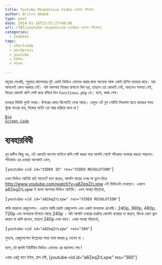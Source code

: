 ```yaml
---
title: Youtube Responsive Video এমবেড শর্টকোড
author: Oritro Ahmed
type: post
date: 2014-01-10T23:52:27+00:00
url: /385/youtube-responsive-video-এমবেড-শর্টকোড/
categories:
  - Codebox
tags:
  - shortcode
  - wordpress
  - youtube
  - ইউটিউব
  - শর্টকোড

---
```

বহুবার দেখেছি, শুধুমাত্র কালেভদ্রে দুই একটা ভিডিও এমবেড করার জন্য অনেকে আস্ত একটা প্লাগিন ব্যবহার করে। যার আসলেই কোন দরকার নেই। যদি আপনার নিজের বানানো থিম হয়, তাহলে তো কোথাই নেই, নাহলেও সমস্যা নেই, নিচের কোডটা কপি পেস্ট করে বসিয়ে দিন `functions.php` তে। ব্যাস, কাজ শেষ।



ব্যবহার বিধিটা খুবই সহজ। উপরের কোড স্নিপেটেই লেখা আছে। বেহুদা এই ব্লগ পোষ্টটা লিখলাম যাতে কাজের সময় খুঁজে পাওয়া যায়, নিজের সাইট তো আর হারিয়ে যাবে না !

<a href="http://hastebin.com/jiqexegigi.php" target="_blank"><code>Big Screen Code</code></a>

# ব্যবহারবিধী

খুব জটিল কিছু নয়, এই কোডটা ফাংশন ফাইলে কপি পেষ্ট করার পরে আপনি পোষ্টে শর্টকোড ব্যবহার করতে পারবেন। শর্টকোড এর চেহারা অনেকটা এমন,

<pre>[<code>youtube-vid id="VIDEO ID" res="VIDEO RESOLUTION"</code>]</pre>

এখন ভিডিও আইডি কই পাবেন? মনে করেন, আপনি পায়ের ওপর পা তুলে দিয়ে <a href="http://www.youtube.com/watch?v=a8ZeqZrLxpw" target="_blank">http://www.youtube.com/watch?v=a8ZeqZrLxpw</a> এই ভিডিওটা দেখছেন। এখানে a8ZeqZrLxpw ই হলো আপনার ভিডিও আইডি। এখন অবস্থা দাঁড়ালো, 

<pre>[<code>youtube-vid id="a8ZeqZrLxpw" res="VIDEO RESOLUTION"</code>]</pre>

বাকি থাকলো রেজুলেশন। এখানে আমি চারটা রেজুলেশন এবং একটা ফলব্যাক রেখেছি। 240p, 360p, 480p, 720p এবং ফলব্যাক হিসাবে আছে 240p । যদি আপনি ওপরের চারটার কোনটা ব্যবহার না করেন, কিংবা কোন ভুল করেন বা খালি রাখেন, তাহলে 240p দেখা যাবে। এবার অবস্থা দাঁড়ালো, 

<pre>[<code>youtube-vid id="a8ZeqZrLxpw" res="360"</code>]</pre>

পুনঃশ্চ, রেজুলেশোন উল্লেখের সময় সঙ্গে আবার `p` দেবেন না । 

ব্যাস, চট জলদি ইউটিউব ভিডিও এমবেড এর ঝামেলা শেষ ! 

এবার একটু ফান টাইম, প্লাস টেষ্ট, [youtube-vid id=&#8221;a8ZeqZrLxpw&#8221; res=&#8221;360&#8243;]